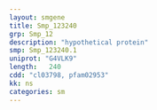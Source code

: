```yaml
---
layout: smgene
title: Smp_123240
grp: Smp_12
description: "hypothetical protein"
smp: Smp_123240.1
uniprot: "G4VLK9"
length:   240
cdd: "cl03798, pfam02953"
kk: ns
categories: sm
---
```

